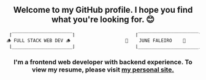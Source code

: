 ## <p align="center">Welcome to my GitHub profile. I hope you find what you're looking for. 😊</p>


```js
 ⌈‾‾‾‾‾‾‾‾‾‾‾‾‾‾‾‾‾‾‾‾‾‾⌉                      ⌈‾‾‾‾‾‾‾‾‾‾‾‾‾‾‾‾‾‾‾‾‾‾⌉                      ⌈‾‾‾‾‾‾‾‾‾‾‾‾‾‾‾‾‾‾‾‾‾‾⌉ 
🪵 FULL STACK WEB DEV 🪵                    🌵    JUNE FALEIRO    🌵                     🪵 JAVA & KOTLIN DEV  🪵
 ⌊______________________⌋                      ⌊______________________⌋                      ⌊______________________⌋
```
### <p align="center">I'm a frontend web developer with backend experience. To view my resume, please visit [my personal site.](https://www.junefaleiro.com/resume/resume)</p>


<!-- - `🔭 I’m currently working on     completing my bachelors in Computer Science`
- `🌱 I’m currently learning   a whole host of new css frameworks and libraries`
- 👯 I’m looking to collaborate on ...
- 🤔 I’m looking for help with ...
- 💬 Ask me about ...
- 📫 How to reach me: ...
- 😄 Pronouns: ...
- ⚡ Fun fact: ... -->

